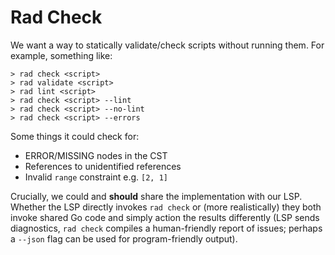 # Rad Check

We want a way to statically validate/check scripts without running them. For example, something like:

```
> rad check <script>
> rad validate <script>
> rad lint <script>
> rad check <script> --lint
> rad check <script> --no-lint
> rad check <script> --errors
```

Some things it could check for:

- ERROR/MISSING nodes in the CST
- References to unidentified references
- Invalid `range` constraint e.g. `[2, 1]`

Crucially, we could and **should** share the implementation with our LSP. Whether the LSP directly invokes `rad check`
or (more realistically) they both invoke shared Go code and simply action the results differently (LSP sends diagnostics,
`rad check` compiles a human-friendly report of issues; perhaps a `--json` flag can be used for program-friendly output).
